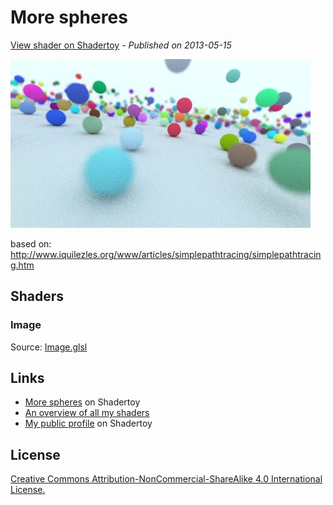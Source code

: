 ﻿# More spheres
[View shader on Shadertoy](https://www.shadertoy.com/view/lsX3DH) - _Published on 2013-05-15_ 

![thumbnail](./thumbnail.jpg)


based on: http://www.iquilezles.org/www/articles/simplepathtracing/simplepathtracing.htm


## Shaders

### Image

Source: [Image.glsl](./Image.glsl)

## Links
* [More spheres](https://www.shadertoy.com/view/lsX3DH) on Shadertoy
* [An overview of all my shaders](https://reindernijhoff.net/shadertoy/)
* [My public profile](https://www.shadertoy.com/user/reinder) on Shadertoy

## License

[Creative Commons Attribution-NonCommercial-ShareAlike 4.0 International License.](https://creativecommons.org/licenses/by-nc-sa/4.0/)
